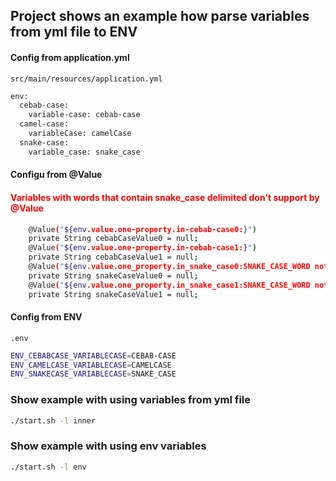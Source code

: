 ## Project shows an example how parse variables from yml file to ENV 

#### Config from application.yml
`src/main/resources/application.yml`

```bash
env:
  cebab-case:
    variable-case: cebab-case
  camel-case:
    variableCase: camelCase
  snake-case:
    variable_case: snake_case

```

#### Configu from @Value
#### <span style="color:red">Variables with words that contain snake_case delimited don't support by @Value
```bash
    @Value("${env.value.one-property.in-cebab-case0:}")
    private String cebabCaseValue0 = null;
    @Value("${env.value.one-property.in-cebab-case1:}")
    private String cebabCaseValue1 = null;
    @Value("${env.value.one_property.in_snake_case0:SNAKE_CASE_WORD not support in @Value}")
    private String snakeCaseValue0 = null;
    @Value("${env.value.one_property.in_snake_case1:SNAKE_CASE_WORD not support in @Value}")
    private String snakeCaseValue1 = null;
```

#### Config from ENV
`.env`
```bash
ENV_CEBABCASE_VARIABLECASE=CEBAB-CASE
ENV_CAMELCASE_VARIABLECASE=CAMELCASE
ENV_SNAKECASE_VARIABLECASE=SNAKE_CASE

```

### Show example with using variables from yml file
```bash
./start.sh -l inner
```

### Show example with using env variables
```bash
./start.sh -l env
```
